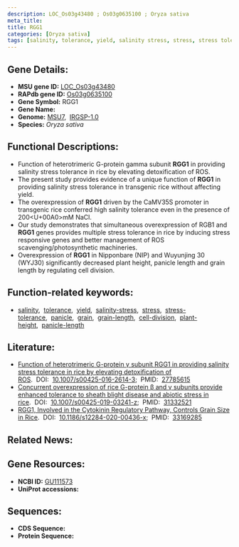 ```yaml
---
description: LOC_Os03g43480 ; Os03g0635100 ; Oryza sativa
meta_title:
title: RGG1
categories: [Oryza sativa]
tags: [salinity, tolerance, yield, salinity stress, stress, stress tolerance, panicle, grain, grain length, cell division, plant height, panicle length]
---
```


## Gene Details:
- **MSU gene ID:** [LOC_Os03g43480](http://rice.uga.edu/cgi-bin/ORF_infopage.cgi?orf=LOC_Os03g43480)  
- **RAPdb gene ID:** [Os03g0635100](https://rapdb.dna.affrc.go.jp/locus/?name=Os03g0635100)  
- **Gene Symbol:** RGG1
- **Gene Name:**
- **Genome:**  [MSU7](http://rice.uga.edu/),&nbsp;&nbsp;[IRGSP-1.0](https://rapdb.dna.affrc.go.jp/download/irgsp1.html)
- **Species:** *Oryza sativa*

## Functional Descriptions:
   - Function of heterotrimeric G-protein gamma subunit **RGG1** in providing salinity stress tolerance in rice by elevating detoxification of ROS.
   - The present study provides evidence of a unique function of **RGG1** in providing salinity stress tolerance in transgenic rice without affecting yield.
   - The overexpression of **RGG1** driven by the CaMV35S promoter in transgenic rice conferred high salinity tolerance even in the presence of 200<U+00A0>mM NaCl.
   - Our study demonstrates that simultaneous overexpression of RGB1 and **RGG1** genes provides multiple stress tolerance in rice by inducing stress responsive genes and better management of ROS scavenging/photosynthetic machineries.
   - Overexpression of **RGG1** in Nipponbare (NIP) and Wuyunjing 30 (WYJ30) significantly decreased plant height, panicle length and grain length by regulating cell division.

## Function-related keywords:
   - [salinity](/tags/salinity/),&nbsp;&nbsp;[tolerance](/tags/tolerance/),&nbsp;&nbsp;[yield](/tags/yield/),&nbsp;&nbsp;[salinity-stress](/tags/salinity-stress/),&nbsp;&nbsp;[stress](/tags/stress/),&nbsp;&nbsp;[stress-tolerance](/tags/stress-tolerance/),&nbsp;&nbsp;[panicle](/tags/panicle/),&nbsp;&nbsp;[grain](/tags/grain/),&nbsp;&nbsp;[grain-length](/tags/grain-length/),&nbsp;&nbsp;[cell-division](/tags/cell-division/),&nbsp;&nbsp;[plant-height](/tags/plant-height/),&nbsp;&nbsp;[panicle-length](/tags/panicle-length/)

## Literature:
   - [Function of heterotrimeric G-protein γ subunit RGG1 in providing salinity stress tolerance in rice by elevating detoxification of ROS](https://www.doi.org/10.1007/s00425-016-2614-3).&nbsp;&nbsp;DOI:&nbsp;&nbsp;[10.1007/s00425-016-2614-3](https://www.doi.org/10.1007/s00425-016-2614-3);&nbsp;&nbsp;PMID:&nbsp;&nbsp;[27785615](https://pubmed.ncbi.nlm.nih.gov/27785615/)
   - [Concurrent overexpression of rice G-protein β and γ subunits provide enhanced tolerance to sheath blight disease and abiotic stress in rice](https://www.doi.org/10.1007/s00425-019-03241-z).&nbsp;&nbsp;DOI:&nbsp;&nbsp;[10.1007/s00425-019-03241-z](https://www.doi.org/10.1007/s00425-019-03241-z);&nbsp;&nbsp;PMID:&nbsp;&nbsp;[31332521](https://pubmed.ncbi.nlm.nih.gov/31332521/)
   - [RGG1, Involved in the Cytokinin Regulatory Pathway, Controls Grain Size in Rice](https://www.doi.org/10.1186/s12284-020-00436-x).&nbsp;&nbsp;DOI:&nbsp;&nbsp;[10.1186/s12284-020-00436-x](https://www.doi.org/10.1186/s12284-020-00436-x);&nbsp;&nbsp;PMID:&nbsp;&nbsp;[33169285](https://pubmed.ncbi.nlm.nih.gov/33169285/)

## Related News:

## Gene Resources:
- **NCBI ID:**  [GU111573](http://www.ncbi.nlm.nih.gov/nuccore/GU111573)
- **UniProt accessions:** [](https://www.uniprot.org/uniprotkb//entry)

## Sequences:
- **CDS Sequence:**
- **Protein Sequence:**
